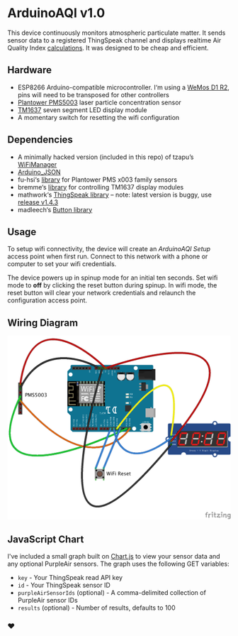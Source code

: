 # ArduinoAQI v1.0

This device continuously monitors atmospheric particulate matter. It sends sensor data to a registered ThingSpeak channel and displays realtime Air Quality Index [calculations](https://en.wikipedia.org/wiki/Air_quality_index#United_States). It was designed to be cheap and efficient.

## Hardware
* ESP8266 Arduino-compatible microcontroller. I‘m using a [WeMos D1 R2](https://wiki.wemos.cc/products:d1:d1), pins will need to be transposed for other controllers
* [Plantower PMS5003](https://cdn-shop.adafruit.com/product-files/3686/plantower-pms5003-manual_v2-3.pdf) laser particle concentration sensor
* [TM1637](http://dx.com/p/0-36-led-4-digit-display-module-for-arduino-black-blue-works-with-official-arduino-boards-254978) seven segment LED display module
* A momentary switch for resetting the wifi configuration

## Dependencies
* A minimally hacked version (included in this repo) of tzapu’s [WiFiManager](https://github.com/tzapu/WiFiManager)
* [Arduino_JSON](https://github.com/arduino-libraries/Arduino_JSON)
* fu-hsi‘s [library](https://github.com/fu-hsi/PMS) for Plantower PMS x003 family sensors
* bremme‘s [library](https://github.com/bremme/arduino-tm1637) for controlling TM1637 display modules
* mathwork‘s [ThingSpeak library](https://github.com/mathworks/thingspeak-arduino) – note: latest version is buggy, use [release v1.4.3](https://github.com/mathworks/thingspeak-arduino/releases/tag/1.4.3) 
* madleech‘s [Button library](https://github.com/madleech/Button)

## Usage

To setup wifi connectivity, the device will create an *ArduinoAQI Setup* access point when first run. Connect to this network with a phone or computer to set your wifi credentials.

The device powers up in spinup mode for an initial ten seconds. Set wifi mode to **off** by clicking the reset button during spinup. In wifi mode, the reset button will clear your network credentials and relaunch the configuration access point.

## Wiring Diagram
![ArduinoAQI wiring diagram](ArduinoAQI_bb.png)

## JavaScript Chart

I've included a small graph built on [Chart.js](https://github.com/chartjs/Chart.js) to view your sensor data and any optional PurpleAir sensors. The graph uses the following GET variables:

* `key` - Your ThingSpeak read API key
* `id` - Your ThingSpeak sensor ID
* `purpleAirSensorIds` (optional) - A comma-delimited collection of PurpleAir sensor IDs
* `results` (optional) - Number of results, defaults to 100

### ♥

